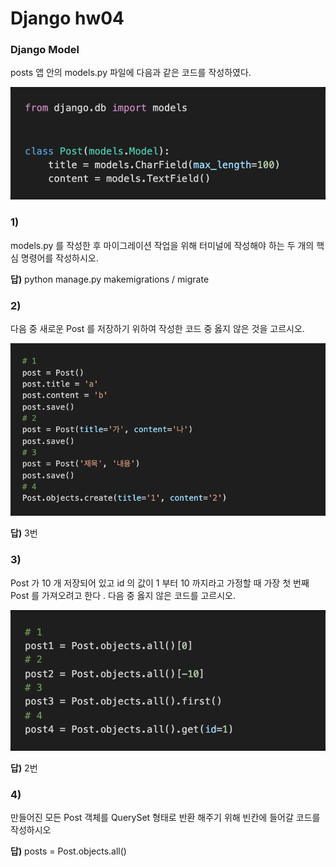 # Django hw04





### Django Model

posts 앱 안의 models.py 파일에 다음과 같은 코드를 작성하였다.

<img src="django_hw4.assets/image-20210311230347928.png" alt="image-20210311230347928" style="zoom:67%;" />

### 1) 

models.py 를 작성한 후 마이그레이션 작업을 위해 터미널에 작성해야 하는 두 개의 핵심 명령어를 작성하시오.

**답)**  python manage.py makemigrations / migrate

### 2)

다음 중 새로운 Post 를 저장하기 위하여 작성한 코드 중 옳지 않은 것을 고르시오.

<img src="django_hw4.assets/image-20210311230516530.png" alt="image-20210311230516530" style="zoom:67%;" />

**답)** 3번



### 3) 

Post 가 10 개 저장되어 있고 id 의 값이 1 부터 10 까지라고 가정할 때 가장 첫 번째 Post 를 가져오려고 한다 . 다음 중 옳지 않은 코드를 고르시오.

<img src="django_hw4.assets/image-20210311230557804.png" alt="image-20210311230557804" style="zoom:67%;" />

**답)** 2번



### 4)

만들어진 모든 Post 객체를 QuerySet 형태로 반환 해주기 위해 빈칸에 들어갈 코드를 작성하시오

**답)** posts = Post.objects.all()